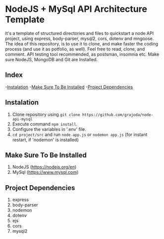 # NodeJS + MySql API Architecture Template

It's a template of structured directories and files to quickstart a node API project, using express, body-parser, mysql2, cors, dotenv and mngoose. 
The idea of this repository, is to use it to clone, and make faster the coding process (and use it as potfolio, as well). Feel free to read, clone, and comment.
API testing tool recommended, as postsman, insomnia etc.
Make sure NodeJS, MongoDB and Git are Installed. 


## Index
-[Instalation](#instalation)
-[Make Sure To Be Installed](##MakeSureToBeInstalled)
-[Project Dependencies](##ProjectDependencies)

## Instalation
1. Clone repository using `git clone https://github.com/grajoda/node-api-mysql`
2. Execute command `npm install`.
3. Configure the variables in '.env' file.
4. `cd project/src` and run `node app.js` or `nodemon app.js` (for instant restart, if 'nodemon' is installed)

## Make Sure To Be Installed
1. NodeJS (https://nodejs.org/en)
2. MySql (https://www.mysql.com)

## Project Dependencies
1. express
2. body-parser
3. nodemon
4. dotenv 
5. ejs
6. cors
8. mysql2




